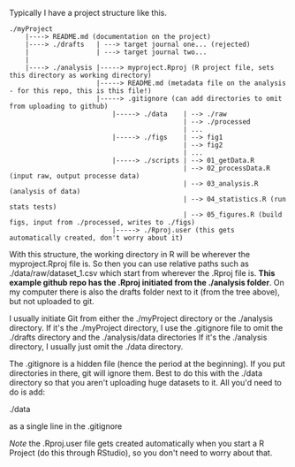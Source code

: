 Typically I have a project structure like this.

```
./myProject
	|----> README.md (documentation on the project)
	|----> ./drafts   | ---> target journal one... (rejected)
	|                 | ---> target journal two...
	|
	|----> ./analysis |-----> myproject.Rproj (R project file, sets this directory as working directory)
	                  |-----> README.md (metadata file on the analysis - for this repo, this is this file!)
	                  |-----> .gitignore (can add directories to omit from uploading to github)
                          |-----> ./data    | --> ./raw
                                            | --> ./processed
                                            | ...
                          |-----> ./figs    | --> fig1
                                            | --> fig2
                                            | ...
                          |-----> ./scripts | --> 01_getData.R
                                            | --> 02_processData.R (input raw, output processe data)
                                            | --> 03_analysis.R (analysis of data)
                                            | --> 04_statistics.R (run stats tests)
                                            | --> 05_figures.R (build figs, input from ./processed, writes to ./figs)
                          |-----> ./Rproj.user (this gets automatically created, don't worry about it)
```

With this structure, the working directory in R will be wherever the myproject.Rproj file is. So then you can use relative paths such as ./data/raw/dataset_1.csv which start from wherever the .Rproj file is. **This example github repo has the .Rproj initiated from the ./analysis folder**. On my computer there is also the drafts folder next to it (from the tree above), but not uploaded to git.

I usually initiate Git from either the ./myProject directory or the ./analysis directory.
If it's the ./myProject directory, I use the .gitignore file to omit the ./drafts directory and the ./analysis/data directories
If it's the ./analysis directory, I usually just omit the ./data directory.

The .gitignore is a hidden file (hence the period at the beginning). If you put directories in there, git will ignore them. Best to do this with the ./data directory so that you aren't uploading huge datasets to it. All you'd need to do is add:

./data

as a single line in the .gitignore

*Note* the .Rproj.user file gets created automatically when you start a R Project (do this through RStudio), so you don't need to worry about that.